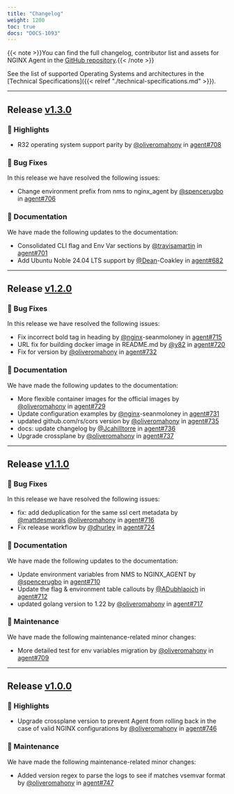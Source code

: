 ```yaml
---
title: "Changelog"
weight: 1200
toc: true
docs: "DOCS-1093"
---
```


{{< note >}}You can find the full changelog, contributor list and assets for NGINX Agent in the [GitHub repository](https://github.com/nginx/agent/releases).{{< /note >}}

See the list of supported Operating Systems and architectures in the [Technical Specifications]({{< relref "./technical-specifications.md" >}}).

---
## Release [v1.3.0](https//github.com/nginx/agent/releases/tag/v1.3.0)

### 🌟 Highlights

- R32 operating system support parity by [@oliveromahony](https://github.com/oliveromahony) in [agent#708](https://github.com/nginx/agent/pull/708)

### 🐛 Bug Fixes

In this release we have resolved the following issues:

- Change environment prefix from nms to nginx_agent by [@spencerugbo](https://github.com/spencerugbo) in [agent#706](https://github.com/nginx/agent/pull/706)

### 📝 Documentation

We have made the following updates to the documentation:

- Consolidated CLI flag and Env Var sections by [@travisamartin](https://github.com/travisamartin) in [agent#701](https://github.com/nginx/agent/pull/701)
- Add Ubuntu Noble 24.04 LTS support by [@Dean](https://github.com/Dean)-Coakley in [agent#682](https://github.com/nginx/agent/pull/682)

---
## Release [v1.2.0](https//github.com/nginx/agent/releases/tag/v1.2.0)

### 🐛 Bug Fixes

In this release we have resolved the following issues:

- Fix incorrect bold tag in heading by [@nginx](https://github.com/nginx)-seanmoloney in [agent#715](https://github.com/nginx/agent/pull/715)
- URL fix for building docker image in README.md by [@y82](https://github.com/y82) in [agent#720](https://github.com/nginx/agent/pull/720)
- Fix for version by [@oliveromahony](https://github.com/oliveromahony) in [agent#732](https://github.com/nginx/agent/pull/732)

### 📝 Documentation

We have made the following updates to the documentation:

- More flexible container images for the official images by [@oliveromahony](https://github.com/oliveromahony) in [agent#729](https://github.com/nginx/agent/pull/729)
- Update configuration examples by [@nginx](https://github.com/nginx)-seanmoloney in [agent#731](https://github.com/nginx/agent/pull/731)
- updated github.com/rs/cors version by [@oliveromahony](https://github.com/oliveromahony) in [agent#735](https://github.com/nginx/agent/pull/735)
- docs: update changelog by [@Jcahilltorre](https://github.com/Jcahilltorre) in [agent#736](https://github.com/nginx/agent/pull/736)
- Upgrade crossplane by [@oliveromahony](https://github.com/oliveromahony) in [agent#737](https://github.com/nginx/agent/pull/737)

---
## Release [v1.1.0](https//github.com/nginx/agent/releases/tag/v1.1.0)

### 🐛 Bug Fixes

In this release we have resolved the following issues:

- fix: add deduplication for the same ssl cert metadata by [@mattdesmarais](https://github.com/mattdesmarais) [@oliveromahony](https://github.com/oliveromahony) in [agent#716](https://github.com/nginx/agent/pull/716)
- Fix release workflow by [@dhurley](https://github.com/dhurley) in [agent#724](https://github.com/nginx/agent/pull/724)

### 📝 Documentation

We have made the following updates to the documentation:

- Update environment variables from NMS to NGINX_AGENT by [@spencerugbo](https://github.com/spencerugbo) in [agent#710](https://github.com/nginx/agent/pull/710)
- Update the flag & environment table callouts by [@ADubhlaoich](https://github.com/ADubhlaoich) in [agent#712](https://github.com/nginx/agent/pull/712)
- updated golang version to 1.22 by [@oliveromahony](https://github.com/oliveromahony) in [agent#717](https://github.com/nginx/agent/pull/717)

### 🔨 Maintenance

We have made the following maintenance-related minor changes:

- More detailed test for env variables migration by [@oliveromahony](https://github.com/oliveromahony) in [agent#709](https://github.com/nginx/agent/pull/709)

---
## Release [v1.0.0](https//github.com/nginx/agent/releases/tag/v1.0.0)

### 🌟 Highlights

- Upgrade crossplane version to prevent Agent from rolling back in the case of valid NGINX configurations by [@oliveromahony](https://github.com/oliveromahony) in [agent#746](https://github.com/nginx/agent/pull/746)

### 🔨 Maintenance

We have made the following maintenance-related minor changes:

- Added version regex to parse the logs to see if matches vsemvar format by [@oliveromahony](https://github.com/oliveromahony) in [agent#747](https://github.com/nginx/agent/pull/747)

